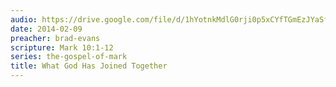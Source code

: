 ```yaml
---
audio: https://drive.google.com/file/d/1hYotnkMdlG0rji0p5xCYfTGmEzJYaSfQ/view
date: 2014-02-09
preacher: brad-evans
scripture: Mark 10:1-12
series: the-gospel-of-mark
title: What God Has Joined Together
---
```

